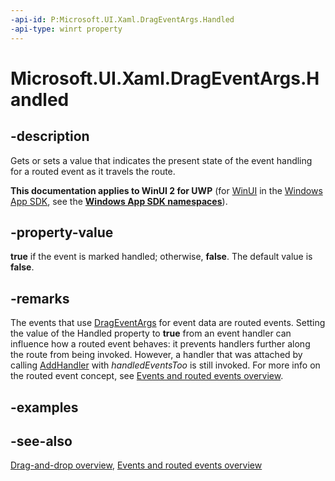 ```yaml
---
-api-id: P:Microsoft.UI.Xaml.DragEventArgs.Handled
-api-type: winrt property
---
```


<!-- Property syntax
public bool Handled { get;  set; }
-->

# Microsoft.UI.Xaml.DragEventArgs.Handled

## -description
Gets or sets a value that indicates the present state of the event handling for a routed event as it travels the route.

**This documentation applies to WinUI 2 for UWP** (for [WinUI](/windows/apps/winui/winui3/) in the [Windows App SDK](/windows/apps/windows-app-sdk/), see the **[Windows App SDK namespaces](/windows/windows-app-sdk/api/winrt/)**).

## -property-value
**true** if the event is marked handled; otherwise, **false**. The default value is **false**.

## -remarks
The events that use [DragEventArgs](drageventargs.md) for event data are routed events. Setting the value of the Handled property to **true** from an event handler can influence how a routed event behaves: it prevents handlers further along the route from being invoked. However, a handler that was attached by calling [AddHandler](uielement_addhandler_1350394113.md) with *handledEventsToo* is still invoked. For more info on the routed event concept, see [Events and routed events overview](/windows/uwp/xaml-platform/events-and-routed-events-overview).

## -examples

## -see-also
[Drag-and-drop overview](/windows/apps/design/input/drag-and-drop), [Events and routed events overview](/windows/uwp/xaml-platform/events-and-routed-events-overview)
